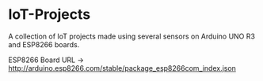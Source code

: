 # IoT-Projects
A collection of IoT projects made using several sensors on Arduino UNO R3 and ESP8266 boards.

ESP8266 Board URL -> http://arduino.esp8266.com/stable/package_esp8266com_index.json
